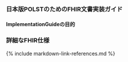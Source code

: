 
### 日本版POLSTのためのFHIR文書実装ガイド

#### ImplementationGuideの目的

### 詳細なFHIR仕様


{% include markdown-link-references.md %}
